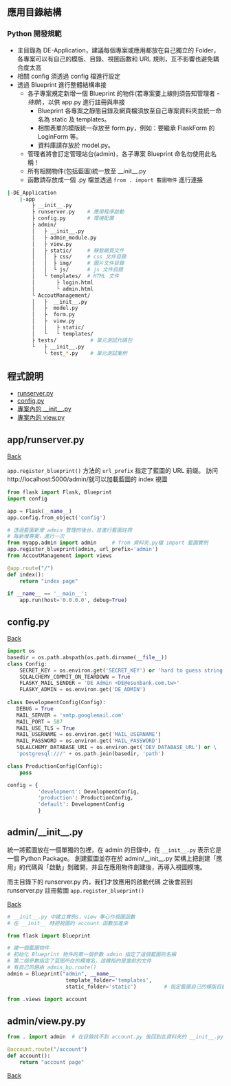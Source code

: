 ## 應用目錄結構

### Python 開發規範
* 主目錄為 DE-Application，建議每個專案或應用都放在自己獨立的 Folder，各專案可以有自己的模版、目錄、視圖函數和 URL 規則，互不影響也避免耦合度太高
* 相關 config 須透過 config 檔進行設定
* 透過 Blueprint 進行整體結構串接
  * 各子專案規定新增一個 Blueprint 的物件(若專案要上線則須告知管理者 - *待辦*)，以供 app.py 進行註冊與串接
    * Blueprint 各專案之靜態目錄及網頁檔須放至自己專案資料夾並統一命名為 static 及 templates。
    * 相關表單的模版統一存放至 form.py，例如：要繼承 FlaskForm 的 LoginForm 等。
    * 資料庫請存放於 model.py。
  * 管理者將會訂定管理站台(admin)，各子專案 Blueprint 命名勿使用此名稱！
  * 所有相關物件(包括藍圖)統一放至 \_\_init_\_.py
  * 函數請存放成一個 .py 檔並透過 `from . import 藍圖物件` 進行連接
  


  
```sh 
|-DE_Application
    |-app
        ├ __init__.py    
        ├ runserver.py    # 應用程序啟動
        ├ config.py       # 環境配置
        ├ admin/
        │   ├ __init__.py
        │   ├ admin_module.py
        │   ├ view.py
        │   ├ static/     # 靜態網頁文件
        │   │  ├ css/     # css 文件目錄
        │   │  ├ img/     # 圖片文件目錄
        │   │  └ js/      # js 文件目錄           
        │   └ templates/  # HTML 文件          
        │       ├ login.html                     
        │       └ admin.html          
        └ AccoutManagement/
        │   ├  __init__.py
        │   ├  model.py
        │   ├  form.py
        │   ├  view.py
        │   │   ├ static/     
        │   └   └ templates/                   
        ├ tests/           # 單元測試代碼包
        └   ├ __init__.py
            └ test_*.py    # 單元測試案例
```

<h2 id="Home"> 程式說明 </h2> 

  * [runserver.py](#runserver)
  * [config.py](#config)
  * [專案內的 \_\_init_\_.py](#init)
  * [專案內的 view.py](#view)

### <h2 id="runserver"> app/runserver.py </h2> 
[Back](#Home)

`app.register_blueprint()` 方法的 `url_prefix` 指定了藍圖的 URL 前缀。
訪问 http://localhost:5000/admin/就可以加載藍圖的 index 視圖
```python
from flask import Flask, Blueprint
import config

app = Flask(__name__)
app.config.from_object('config')

# 透過藍圖新增 admin 管理的後台，並進行藍圖註冊
# 每新增專案，進行一次
from myapp.admin import admin     # from 資料夾.py檔 import 藍圖實例
app.register_blueprint(admin, url_prefix='admin')
from AccoutManagement import views

@app.route("/")
def index(): 
    return "index page"
    
if __name__ == '__main__':
    app.run(host='0.0.0.0', debug=True)
```

### <h2 id="config"> config.py </h2>
[Back](#Home)
```python
import os
basedir = os.path.abspath(os.path.dirname(__file__))
class Config:
    SECRET_KEY = os.environ.get('SECRET_KEY') or 'hard to guess string'
    SQLALCHEMY_COMMIT_ON_TEARDOWN = True
    FLASKY_MAIL_SENDER = 'DE Admin <DE@esunbank.com.tw>'
    FLASKY_ADMIN = os.environ.get('DE_ADMIN')
        
class DevelopmentConfig(Config):
   DEBUG = True
   MAIL_SERVER = 'smtp.googlemail.com'
   MAIL_PORT = 587
   MAIL_USE_TLS = True
   MAIL_USERNAME = os.environ.get('MAIL_USERNAME')
   MAIL_PASSWORD = os.environ.get('MAIL_PASSWORD')
   SQLALCHEMY_DATABASE_URI = os.environ.get('DEV_DATABASE_URL') or \
   'postgresql:///' + os.path.join(basedir, 'path')

class ProductionConfig(Config):
    pass

config = {
          'development': DevelopmentConfig,
          'production': ProductionConfig,
          'default': DevelopmentConfig
          }
```


### <h2 id="init"> admin/\_\_init\_\_.py </h2>

統一將藍圖放在一個單獨的包裡，在 admin 的目錄中，在 `__init__.py` 表示它是一個 Python Package。
創建藍圖並存在於 admin/\_\_init\_\_.py
架構上把創建「應用」的代碼與「啟動」剝離開，并且在應用物件創建後，再導入視圖模塊。

而主目錄下的 runserver.py 内，我们才放應用的啟動代碼
之後會回到  runserver.py 註冊藍圖 `app.register_blueprint()`

[Back](#Home)
```python
# __init__.py 中建立實例s，view 專心作視圖函數
# 在 __init__ 時把視圖的 account 函數加進來

from flask import Blueprint

# 建一個藍圖物件
# 初始化 Blueprint 物件的第一個參數 admin 指定了這個藍圖的名稱
# 第二個參數指定了蓝图所在的模塊名，這裡指的是當前的文件
# 有自己的路由 admin_bp.route()
admin = Blueprint("admin", __name__                     
                   template_folder='templates',
                   static_folder='static')         # 指定藍圖自己的模版目錄和靜態目錄
                   
from .views import account

```


### <h2 id="view"> admin/view.py.py </h2>

```python
from . import admin  # 在目錄找不到 account.py 後回到此資料夾的 __init__.py 找 account 類別

@account.route("/account")
def account():
    return "account page"
```
[Back](#Home)
